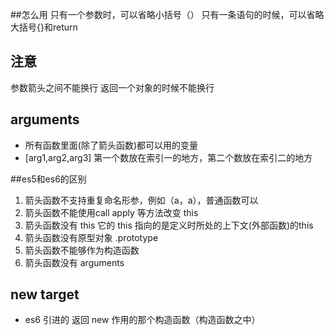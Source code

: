 ##怎么用
只有一个参数时，可以省略小括号（）
只有一条语句的时候，可以省略大括号{}和return

## 注意
参数箭头之间不能换行
返回一个对象的时候不能换行

## arguments
- 所有函数里面(除了箭头函数)都可以用的变量
- [arg1,arg2,arg3] 第一个数放在索引一的地方，第二个数放在索引二的地方

##es5和es6的区别
1. 箭头函数不支持重复命名形参，例如（a，a），普通函数可以
2. 箭头函数不能使用call apply 等方法改变 this
3. 箭头函数没有 this 它的 this 指向的是定义时所处的上下文(外部函数)的this
4. 箭头函数没有原型对象 .prototype
5. 箭头函数不能够作为构造函数
6. 箭头函数没有 arguments 


## new target
- es6 引进的 返回 new 作用的那个构造函数（构造函数之中）